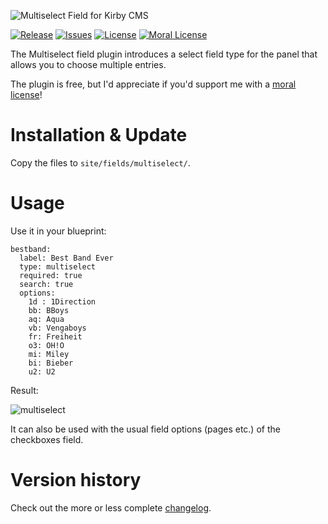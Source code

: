 ![Multiselect Field for Kirby CMS](http://distantnative.com/remote/github/kirby-multiselect-github.png)  

[![Release](https://img.shields.io/github/release/distantnative/multiselect.svg)](https://github.com/distantnative/multiselect/releases)  [![Issues](https://img.shields.io/github/issues/distantnative/multiselect.svg)](https://github.com/distantnative/multiselect/issues) [![License](https://img.shields.io/badge/license-GPLv3-blue.svg)](https://raw.githubusercontent.com/distantnative/multiselect/master/LICENSE)
[![Moral License](https://img.shields.io/badge/buy-moral_license-8dae28.svg)](https://gumroad.com/l/kirby-multiselect)

The Multiselect field plugin introduces a select field type for the panel that allows you to choose multiple entries.

The plugin is free, but I'd appreciate if you'd support me with a [moral license](https://gumroad.com/l/kirby-multiselect)!


# Installation & Update
Copy the files to `site/fields/multiselect/`.


# Usage

Use it in your blueprint:

```
bestband:
  label: Best Band Ever
  type: multiselect
  required: true
  search: true
  options:
    1d : 1Direction
    bb: BBoys
    aq: Aqua
    vb: Vengaboys
    fr: Freiheit
    o3: OH!O
    mi: Miley
    bi: Bieber
    u2: U2
```

Result: 

![multiselect](http://distantnative.com/remote/github/multiselect.gif)

It can also be used with the usual field options (pages etc.) of the checkboxes field.

# Version history <a id="VersionHistory"></a>
Check out the more or less complete [changelog](CHANGELOG.md).

